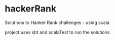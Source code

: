 # hackerRank

Solutions to Hanker Rank challenges - using scala 

project uses sbt and scalaTest to run the solutions